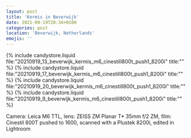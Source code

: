 ```yaml
---
layout: post
title: 'Kermis in Beverwijk'
date: 2021-09-19T20:34+0100
categories: post
location: 'Beverwijk, Netherlands'
emojis: ''
---
```


{% include candystore.liquid file:"20210919_13_beverwijk_kermis_m6_cinestill800t_push1_8200i" title:"" %}
{% include candystore.liquid file:"20210919_17_beverwijk_kermis_m6_cinestill800t_push1_8200i" title:"" %}
{% include candystore.liquid file:"20210919_20_beverwijk_kermis_m6_cinestill800t_push1_8200i" title:"" %}
{% include candystore.liquid file:"20210919_9_beverwijk_kermis_m6_cinestill800t_push1_8200i" title:"" %}

Camera: Leica M6 TTL, lens: ZEISS ZM Planar T\* 35mm f/2 ZM, film: Cinestil 800T pushed to 1600, scanned with a Plustek 8200i, edited in Lightroom
